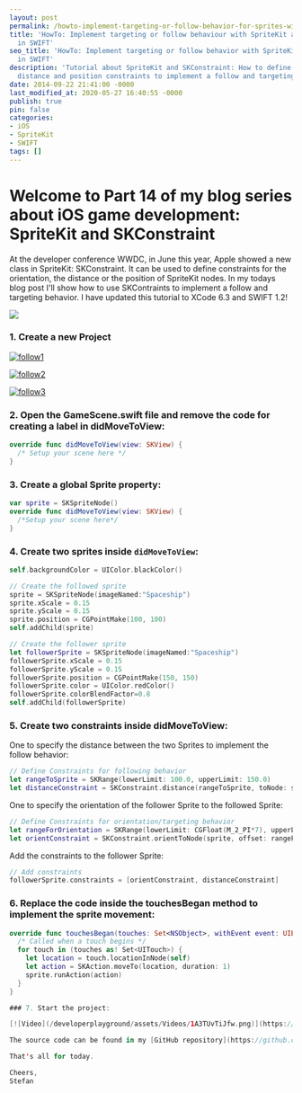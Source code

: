 ```yaml
---
layout: post
permalink: /howto-implement-targeting-or-follow-behavior-for-sprites-with-spritekit-and-skconstraint-in-swift/
title: 'HowTo: Implement targeting or follow behaviour with SpriteKit and SKConstraint
  in SWIFT'
seo_title: 'HowTo: Implement targeting or follow behavior with SpriteKit and SKConstraint
  in SWIFT'
description: 'Tutorial about SpriteKit and SKConstraint: How to define orientation,
  distance and position constraints to implement a follow and targeting behavior.'
date: 2014-09-22 21:41:00 -0000
last_modified_at: 2020-05-27 16:40:55 -0000
publish: true
pin: false
categories:
- iOS
- SpriteKit
- SWIFT
tags: []
---
```

# **Welcome to Part 14 of my blog series about iOS game development: SpriteKit and SKConstraint**

At the developer conference WWDC, in June this year, Apple showed a new class in SpriteKit: SKConstraint. It can be used to define constraints for the orientation, the distance or the position of SpriteKit nodes. In my todays blog post I'll show how to use SKContraints to implement a follow and targeting behavior. I have updated this tutorial to XCode 6.3 and SWIFT 1.2!

[![](/developerplayground/assets/2014/09/Foto-1.jpg)](/developerplayground/assets/2014/09/Foto-1.jpg)

### 1. Create a new Project

[![follow1](/developerplayground/assets/2014/09/follow1.png)](/developerplayground/assets/2014/09/follow1.png)

[![follow2](/developerplayground/assets/2014/09/follow2.png)](/developerplayground/assets/2014/09/follow2.png)

[![follow3](/developerplayground/assets/2014/09/follow3-1.jpg)](/developerplayground/assets/2014/09/follow3-1.jpg)

### 2. Open the GameScene.swift file and remove the code for creating a label in didMoveToView:

```swift
override func didMoveToView(view: SKView) {
  /* Setup your scene here */
}
```

### 3. Create a global Sprite property:

```swift
var sprite = SKSpriteNode()
override func didMoveToView(view: SKView) {
  /*Setup your scene here*/
}
```

### 4. Create two sprites inside ``didMoveToView``:

```swift
self.backgroundColor = UIColor.blackColor()

// Create the followed sprite
sprite = SKSpriteNode(imageNamed:"Spaceship")
sprite.xScale = 0.15
sprite.yScale = 0.15
sprite.position = CGPointMake(100, 100)
self.addChild(sprite)

// Create the follower sprite
let followerSprite = SKSpriteNode(imageNamed:"Spaceship")
followerSprite.xScale = 0.15
followerSprite.yScale = 0.15
followerSprite.position = CGPointMake(150, 150)
followerSprite.color = UIColor.redColor()
followerSprite.colorBlendFactor=0.8
self.addChild(followerSprite)
```

### 5. Create two constraints inside didMoveToView:
One to specify the distance between the two Sprites to implement the follow behavior:

```swift
// Define Constraints for following behavior
let rangeToSprite = SKRange(lowerLimit: 100.0, upperLimit: 150.0)
let distanceConstraint = SKConstraint.distance(rangeToSprite, toNode: sprite)
```

One to specify the orientation of the follower Sprite to the followed Sprite:

```swift
// Define Constraints for orientation/targeting behavior
let rangeForOrientation = SKRange(lowerLimit: CGFloat(M_2_PI*7), upperLimit: CGFloat(M_2_PI*7))
let orientConstraint = SKConstraint.orientToNode(sprite, offset: rangeForOrientation)
````

Add the constraints to the follower Sprite:

```swift
// Add constraints
followerSprite.constraints = [orientConstraint, distanceConstraint]
````

### 6. Replace the code inside the touchesBegan method to implement the sprite movement:

```swift
override func touchesBegan(touches: Set<NSObject>, withEvent event: UIEvent) {
  /* Called when a touch begins */
  for touch in (touches as! Set<UITouch>) {
    let location = touch.locationInNode(self)
    let action = SKAction.moveTo(location, duration: 1)
    sprite.runAction(action)
  }
}

### 7. Start the project:

[![Video](/developerplayground/assets/Videos/1A3TUvTiJfw.png)](https://youtu.be/1A3TUvTiJfw)

The source code can be found in my [GitHub repository](https://github.com/stfnjstn/SpriteKitConstraintDemo).

That's all for today.

Cheers,  
Stefan
